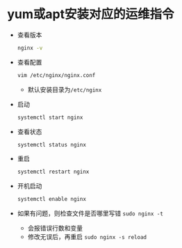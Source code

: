 # yum或apt安装对应的运维指令

- 查看版本
    ```bash
    nginx -v
    ```

- 查看配置
    ```bash
    vim /etc/nginx/nginx.conf
    ```
    - 默认安装目录为`/etc/nginx`

- 启动
    ```bash
    systemctl start nginx
    ```

- 查看状态
    ```bash
    systemctl status nginx
    ```

- 重启
    ```bash
    systemctl restart nginx
    ```

- 开机启动
    ```bash
    systemctl enable nginx
    ```

- 如果有问题，则检查文件是否哪里写错
    `sudo nginx -t`
    - 会报错误行数和变量
    - 修改无误后，再重启
        `sudo nginx -s reload`